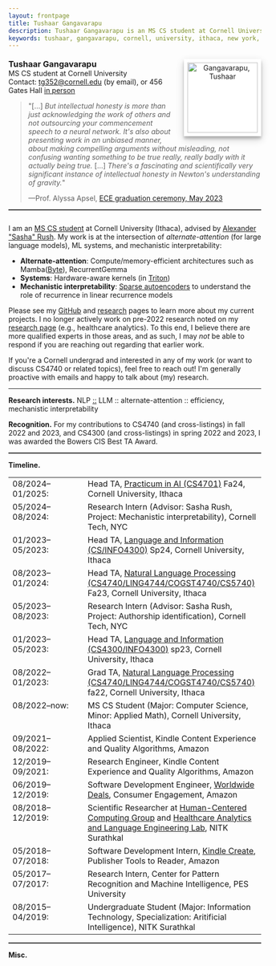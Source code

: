 ```yaml
---
layout: frontpage
title: Tushaar Gangavarapu
description: Tushaar Gangavarapu is an MS CS student at Cornell University, Ithaca, NY. 
keywords: tushaar, gangavarapu, cornell, university, ithaca, new york, ny, amazon, nitk, graduate, student, applied, scientist, research, engineer, nlp, ml, ai, dl
---
```


<style type="text/css">
  hr.style {
    border: 0;
    height: 1px;
    background-image: linear-gradient(to right, rgba(0, 0, 0, 0), rgba(0, 0, 0, 0.2), rgba(0, 0, 0, 0));
  }

  hr.normal {
    border: 0;
    height: 0;
    border-top: 1px solid rgba(0, 0, 0, 0.2);
    border-bottom: 1px solid rgba(255, 255, 255, 0.2);
  }

  img.profile {
    background-color: #fff;
    padding: 7px;
    float: right;
    width: 140px;
    height: auto!important;
    box-shadow: 0 5px 5px 0 rgba(0, 0, 0, 0.2), 0 6px 15px 0 rgba(0, 0, 0, 0.19);
    text-align: center;
  }

  h3 {
    display:inline;
  }
</style>

<div>
  <p style="margin-bottom:0.5cm;"></p>
  
  <img class="profile" src="../assets/images/tushaar_shed.jpeg" style="margin-left:15px;" title="Tushaar Gangavarapu" alt="Gangavarapu, Tushaar">
  
  <!-- <font color="#4285F4"><h3>Tush<font color="#333333"><u>aa</u></font>r Gangavarapu</h3></font> -->
  <!-- <font color="#4285F4"><h3>Tushaar Gangavarapu</h3></font> -->
  <!-- <br/><font color="#008400">MS CS student</font> at Cornell University -->
  <h3>Tushaar Gangavarapu</h3>
  <br/>MS CS student at Cornell University
  <br/>Contact: <a href="mailto:tg352@cornell.edu" style="height:15px">tg352@cornell.edu</a> (by email), or 456 Gates Hall <a href="https://xkcd.com/222/">in person</a>
  <p style="margin-bottom:0.3cm;"></p>
  <blockquote>
  <div>
  	"[...] <i>But intellectual honesty is more than just acknowledging the work of others and not outsourcing your commencement speech to a neural network. It's also about presenting work in an unbiased manner, about making compelling arguments without misleading, not confusing wanting something to be true really, really badly with it actually being true.</i> [...] <i>There's a fascinating and scientifically very significant instance of intellectual honesty in Newton's understanding of gravity.</i>"<p style="margin-bottom:0.1cm;"></p>&#151;Prof. Alyssa Apsel, <a href="https://www.cornell.edu/video/ece-recognition-ceremony-2023">ECE graduation ceremony, May 2023</a>
  </div>
  </blockquote>
  
<hr class="normal">

<p style="margin-bottom:0.7cm;"></p>
<p>
    I am an <a href="https://xkcd.com/557/">MS CS student</a> at Cornell University (Ithaca), advised by <a href="https://rush-nlp.com/">Alexander "Sasha" Rush</a>. My work is at the intersection of <i>alternate-attention</i> (for large language models), ML systems, and mechanistic interpretability:
    <ul>
      <li> <b>Alternate-attention</b>: Compute/memory-efficient architectures such as Mamba(<a href="https://arxiv.org/pdf/2401.13660">Byte</a>), RecurrentGemma </li>
      <li> <b>Systems</b>: Hardware-aware kernels (in <a href="https://github.com/TushaarGVS/linear-rnn/tree/main-v2/linear_rnn/triton">Triton</a>) </li>
      <li> <b>Mechanistic interpretability</b>: <a href="https://github.com/TushaarGVS/sae">Sparse autoencoders</a> to understand the role of recurrence in linear recurrence models </li>
    </ul>
</p>
<p>
    Please see my <a href="https://github.com/TushaarGVS">GitHub</a> and <a href="https://tushaargvs.github.io/pages/research.html">research</a> pages to learn more about my current projects. I no longer actively work on pre-2022 research noted on my <a href="https://tushaargvs.github.io/pages/research.html">research page</a> (e.g., healthcare analytics). To this end, I believe there are more qualified experts in those areas, and as such, I may <i>not</i> be able to respond if you are reaching out regarding that earlier work.
<p/>
<p>
    If you're a Cornell undergrad and interested in any of my work (or want to discuss CS4740 or related topics), feel free to reach out! I'm generally proactive with emails and happy to talk about (my) research.
</p><hr class="style">

<p><b>Research interests.</b> NLP <a href="https://en.wikipedia.org/wiki/Scope_resolution_operator">::</a> LLM :: alternate-attention :: efficiency, mechanistic interpretability </p>

<p><b>Recognition.</b> For my contributions to CS4740 (and cross-listings) in fall 2022 and 2023, and CS4300 (and cross-listings) in spring 2022 and 2023, I was awarded the Bowers CIS Best TA Award.</p>

<hr class="normal">

<b>Timeline.</b>

<p style="margin-bottom:0.25cm;"></p>

<table border="0" width="100%" style="vertical-align: text-top;">
<colgroup><col width="150px"></colgroup>
<tbody>
  <tr>
    <!-- <td style="vertical-align: text-top;"><span><font color="#008400">08/2024&#150;01/2025:</font></span></td> -->
    <!-- <td><span><font color="#4285F4">Head TA, <a href="https://canvas.cornell.edu/courses/66298">Practicum in AI (CS4701)</a> Fa24, Cornell University, Ithaca</font></span></td> -->
    <td style="vertical-align: text-top;"><span>08/2024&#150;01/2025:</span></td>
    <td><span>Head TA, <a href="https://canvas.cornell.edu/courses/66298">Practicum in AI (CS4701)</a> Fa24, Cornell University, Ithaca</span></td>
  </tr>

  <tr>
    <td style="vertical-align: text-top;"><span>05/2024&#150;08/2024:</span></td>
    <td><span>Research Intern (Advisor: Sasha Rush, Project: Mechanistic interpretability), Cornell Tech, NYC</span></td>
  </tr>

  <tr>
    <td style="vertical-align: text-top;"><span>01/2023&#150;05/2023:</span></td>
    <td><span>Head TA, <a href="https://canvas.cornell.edu/courses/51469">Language and Information (CS/INFO4300)</a> Sp24, Cornell University, Ithaca</span></td>
  </tr>

  <tr>
    <td style="vertical-align: text-top;"><span>08/2023&#150;01/2024:</span></td>
    <td><span>Head TA, <a href="https://www.cs.cornell.edu/courses/cs4740/2023fa/">Natural Language Processing (CS4740/LING4744/COGST4740/CS5740)</a> Fa23, Cornell University, Ithaca</span></td>
  </tr>

  <tr>
    <td style="vertical-align: text-top;"><span>05/2023&#150;08/2023:</span></td>
    <td><span>Research Intern (Advisor: Sasha Rush, Project: Authorship identification), Cornell Tech, NYC</span></td>
  </tr>

  <tr>
    <td style="vertical-align: text-top;"><span>01/2023&#150;05/2023:</span></td>
    <td><span>Head TA, <a href="https://canvas.cornell.edu/courses/51469">Language and Information (CS4300/INFO4300)</a> sp23, Cornell University, Ithaca</span></td>
  </tr>

  <tr>
    <td style="vertical-align: text-top;"><span>08/2022&#150;01/2023:</span></td>
    <td><span>Grad TA, <a href="https://www.cs.cornell.edu/courses/cs4740/2022fa/">Natural Language Processing (CS4740/LING4744/COGST4740/CS5740)</a> fa22, Cornell University, Ithaca</span></td>
  </tr>
  
  <tr>
    <td style="vertical-align: text-top;"><span>08/2022&#150;now:</span></td>
    <td><span>MS CS Student (Major: Computer Science, Minor: Applied Math), Cornell University, Ithaca</span></td>
  </tr>
  
  <tr>
    <td style="vertical-align: text-top;"><span>09/2021&#150;08/2022:</span></td>
    <td><span>Applied Scientist, Kindle Content Experience and Quality Algorithms, Amazon</span></td>
  </tr>
  
  <tr>
    <td style="vertical-align: text-top;"><span>12/2019&#150;09/2021:</span></td>
    <td><span>Research Engineer, Kindle Content Experience and Quality Algorithms, Amazon</span></td>
  </tr>
  
  <tr>
    <td style="vertical-align: text-top;"><span>06/2019&#150;12/2019:</span></td>
    <td><span>Software Development Engineer, <a href="https://www.amazon.com/gp/goldbox" target="_blank">Worldwide Deals</a>, Consumer Engagement, Amazon</span></td>
  </tr>
  
  <tr>
    <td style="vertical-align: text-top;"><span>08/2018&#150;12/2019:</span></td>
    <td style="vertical-align: text-top;"><span>Scientific Researcher at <a href="http://hccg.nitk.ac.in/" target="_blank">Human-Centered Computing Group</a> and <a href="https://halelabnitk.github.io/" target="_blank">Healthcare Analytics and Language Engineering Lab</a>, NITK Surathkal</span></td>
  </tr>
  
  <tr>
    <td style="vertical-align: text-top;"><span>05/2018&#150;07/2018:</span></td>
    <td style="vertical-align: text-top;"><span>Software Development Intern, <a href="https://www.amazon.com/Kindle-Create/b?ie=UTF8&node=18292298011">Kindle Create</a>, Publisher Tools to Reader, Amazon</span></td>
  </tr>
  
  <tr>
    <td style="vertical-align: text-top;"><span>05/2017&#150;07/2017:</span></td>
    <td style="vertical-align: text-top;"><span>Research Intern, Center for Pattern Recognition and Machine Intelligence, PES University</span></td>
  </tr>
  
  <tr>
    <td style="vertical-align: text-top;"><span>08/2015&#150;04/2019:</span></td>
    <td style="vertical-align: text-top;"><span>Undergraduate Student (Major: Information Technology, Specialization: Aritificial Intelligence), NITK Surathkal</span></td>
  </tr>

</tbody>
</table>

<!-- </div> -->


<hr class="normal">

<b>Misc.</b>

<p style="margin-bottom:0.25cm;"></p>

